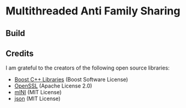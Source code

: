 # Multithreaded Anti Family Sharing
## Build

## Credits
I am grateful to the creators of the following open source libraries:
  - [Boost C++ Libraries](http://www.boost.org/) (Boost Software License)
  - [OpenSSL](https://www.openssl.org/) (Apache License 2.0)
  - [mINI](https://github.com/pulzed/mINI) (MIT License)
  - [json](https://github.com/nlohmann/json) (MIT License)